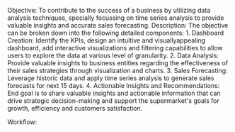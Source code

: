 Objective: To contribute to the success of a business by utilizing data analysis techniques, specially focussing on
           time series analysis to provide valuable insights and accurate sales forecasting.
Description: The objective can be broken down into the following detailed components:
           1. Dashboard Creation: Identify the KPIs, design an intuitive and visuallyappealing dashboard, add interactive
              visualizations and filtering capabilities to allow users to explore the data at various level of granularity.
           2. Data Analysis: Provide valuable insights to business entities regarding the effectiveness of their sales
              strategies through visualization and charts.
           3. Sales Forecasting: Leverage historic data and apply time series analysis to generate sales forecasts for 
              next 15 days.
           4. Actionable Insights and Recommendations: End goal is to share valuable insights and actionable information
              that can drive strategic decision-making and support the supermarket's goals for growth, efficiency and 
              customers satisfaction.

Workflow: 
